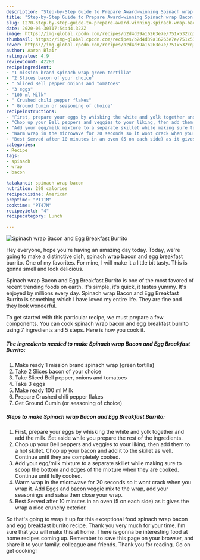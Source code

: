 ```yaml
---
description: "Step-by-Step Guide to Prepare Award-winning Spinach wrap Bacon and Egg Breakfast Burrito"
title: "Step-by-Step Guide to Prepare Award-winning Spinach wrap Bacon and Egg Breakfast Burrito"
slug: 1270-step-by-step-guide-to-prepare-award-winning-spinach-wrap-bacon-and-egg-breakfast-burrito
date: 2020-06-30T17:54:44.322Z
image: https://img-global.cpcdn.com/recipes/b2d4d39a16263e7e/751x532cq70/spinach-wrap-bacon-and-egg-breakfast-burrito-recipe-main-photo.jpg
thumbnail: https://img-global.cpcdn.com/recipes/b2d4d39a16263e7e/751x532cq70/spinach-wrap-bacon-and-egg-breakfast-burrito-recipe-main-photo.jpg
cover: https://img-global.cpcdn.com/recipes/b2d4d39a16263e7e/751x532cq70/spinach-wrap-bacon-and-egg-breakfast-burrito-recipe-main-photo.jpg
author: Aaron Blair
ratingvalue: 4.9
reviewcount: 42280
recipeingredient:
- "1 mission brand spinach wrap green tortilla"
- "2 Slices bacon of your choice"
- " Sliced Bell pepper onions and tomatoes"
- "3 eggs"
- "100 ml Milk"
- " Crushed chili pepper flakes"
- " Ground Cumin or seasoning of choice"
recipeinstructions:
- "First, prepare your eggs by whisking the white and yolk together and add the milk. Set aside while you prepare the rest of the ingredients."
- "Chop up your Bell peppers and veggies to your liking, then add them to a hot skillet. Chop up your bacon and add it to the skillet as well. Continue until they are completely cooked."
- "Add your egg/milk mixture to a separate skillet while making sure to scoop the bottom and edges of the mixture when they are cooked. Continue until fully cooked."
- "Warm wrap in the microwave for 20 seconds so it wont crack when you wrap it. Add Eggs and bacon veggie mix to the wrap, add your seasonings and salsa then close your wrap."
- "Best Served after 10 minutes in an oven (5 on each side) as it gives the wrap a nice crunchy exterior."
categories:
- Recipe
tags:
- spinach
- wrap
- bacon

katakunci: spinach wrap bacon 
nutrition: 298 calories
recipecuisine: American
preptime: "PT11M"
cooktime: "PT47M"
recipeyield: "4"
recipecategory: Lunch

---
```



![Spinach wrap Bacon and Egg Breakfast Burrito](https://img-global.cpcdn.com/recipes/b2d4d39a16263e7e/751x532cq70/spinach-wrap-bacon-and-egg-breakfast-burrito-recipe-main-photo.jpg)

Hey everyone, hope you're having an amazing day today. Today, we're going to make a distinctive dish, spinach wrap bacon and egg breakfast burrito. One of my favorites. For mine, I will make it a little bit tasty. This is gonna smell and look delicious.

Spinach wrap Bacon and Egg Breakfast Burrito is one of the most favored of recent trending foods on earth. It's simple, it's quick, it tastes yummy. It's enjoyed by millions every day. Spinach wrap Bacon and Egg Breakfast Burrito is something which I have loved my entire life. They are fine and they look wonderful.




To get started with this particular recipe, we must prepare a few components. You can cook spinach wrap bacon and egg breakfast burrito using 7 ingredients and 5 steps. Here is how you cook it.

<!--inarticleads1-->

##### The ingredients needed to make Spinach wrap Bacon and Egg Breakfast Burrito:

1. Make ready 1 mission brand spinach wrap (green tortilla)
1. Take 2 Slices bacon of your choice
1. Take  Sliced Bell pepper, onions and tomatoes
1. Take 3 eggs
1. Make ready 100 ml Milk
1. Prepare  Crushed chili pepper flakes
1. Get  Ground Cumin (or seasoning of choice)




<!--inarticleads2-->

##### Steps to make Spinach wrap Bacon and Egg Breakfast Burrito:

1. First, prepare your eggs by whisking the white and yolk together and add the milk. Set aside while you prepare the rest of the ingredients.
1. Chop up your Bell peppers and veggies to your liking, then add them to a hot skillet. Chop up your bacon and add it to the skillet as well. Continue until they are completely cooked.
1. Add your egg/milk mixture to a separate skillet while making sure to scoop the bottom and edges of the mixture when they are cooked. Continue until fully cooked.
1. Warm wrap in the microwave for 20 seconds so it wont crack when you wrap it. Add Eggs and bacon veggie mix to the wrap, add your seasonings and salsa then close your wrap.
1. Best Served after 10 minutes in an oven (5 on each side) as it gives the wrap a nice crunchy exterior.




So that's going to wrap it up for this exceptional food spinach wrap bacon and egg breakfast burrito recipe. Thank you very much for your time. I'm sure that you will make this at home. There is gonna be interesting food at home recipes coming up. Remember to save this page on your browser, and share it to your family, colleague and friends. Thank you for reading. Go on get cooking!
